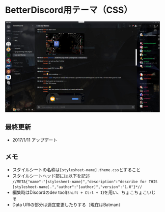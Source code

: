 # BetterDiscord用テーマ（CSS）
![さんぷる](https://raw.githubusercontent.com/g-empr/betterdiscord-theme/master/sample.jpg)
## 最終更新
- 2017/1/11 アップデート
## メモ
- スタイルシートの名称は`[stylesheet-name].theme.css`とすること
- スタイルシートヘッド部には以下を記述  
```//META{"name":"[stylesheet-name]","description":"describe for THIS [stylesheet-name].","author":"[author]","version":"1.0"}*//```
- 編集時はDiscordのdev tool(`Shift + Ctrl + I`)を用い、ちょこちょこいじる
- Data URIの部分は適宜変更したりする（現在はBatman）
